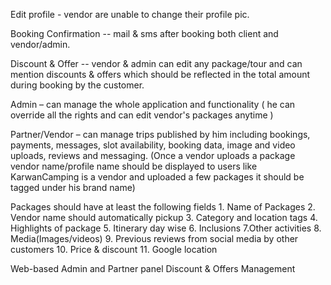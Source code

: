 <!-- @format -->

Edit profile - vendor are unable to change their profile pic.

Booking Confirmation -- mail & sms after booking both client and vendor/admin.

Discount & Offer -- vendor & admin can edit any package/tour and can mention discounts & offers which should be reflected in the total amount during booking by the customer.

Admin – can manage the whole application and functionality ( he can override all the rights and can edit vendor's packages anytime )

Partner/Vendor – can manage trips published by him including bookings, payments, messages, slot availability, booking data, image and video uploads, reviews and messaging. (Once a vendor uploads a package vendor name/profile name should be displayed to users like KarwanCamping is a vendor and uploaded a few packages it should be tagged under his brand name)

Packages should have at least the following fields 1. Name of Packages 2. Vendor name should automatically pickup 3. Category and location tags 4. Highlights of package 5. Itinerary day wise 6. Inclusions 7.Other activities 8. Media(Images/videos) 9. Previous reviews from social media by other customers 10. Price & discount 11. Google location

Web-based Admin and Partner panel
Discount & Offers Management

